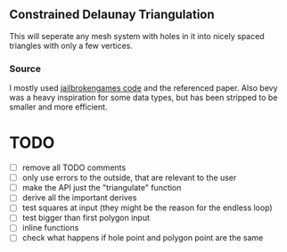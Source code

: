 ## Constrained Delaunay Triangulation
This will seperate any mesh system with holes in it into nicely spaced triangles with only a few vertices.

### Source
I mostly used [jailbrokengames code](https://github.com/QThund/ConstrainedDelaunayTriangulation/tree/main) and the referenced paper. 
Also bevy was a heavy inspiration for some data types, but has been stripped to be smaller and more efficient.

# TODO
- [ ] remove all TODO comments
- [ ] only use errors to the outside, that are relevant to the user
- [ ] make the API just the "triangulate" function
- [ ] derive all the important derives
- [ ] test squares at input (they might be the reason for the endless loop)
- [ ] test bigger than first polygon input
- [ ] inline functions
- [ ] check what happens if hole point and polygon point are the same
